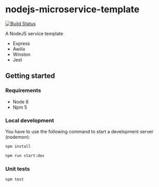 # nodejs-microservice-template
[![Build Status](https://travis-ci.org/ndiaz-candido/nodejs-microservice-template.svg?branch=master)](https://travis-ci.org/ndiaz-candido/nodejs-microservice-template)

A NodeJS service template

- Express
- Awilix
- Winston
- Jest

## Getting started
### Requirements
- Node 8
- Npm 5

### Local development

You have to use the following command to start a development server (nodemon):

```sh
npm install
```

```sh
npm run start:dev
```

### Unit tests

```sh
npm test
```
